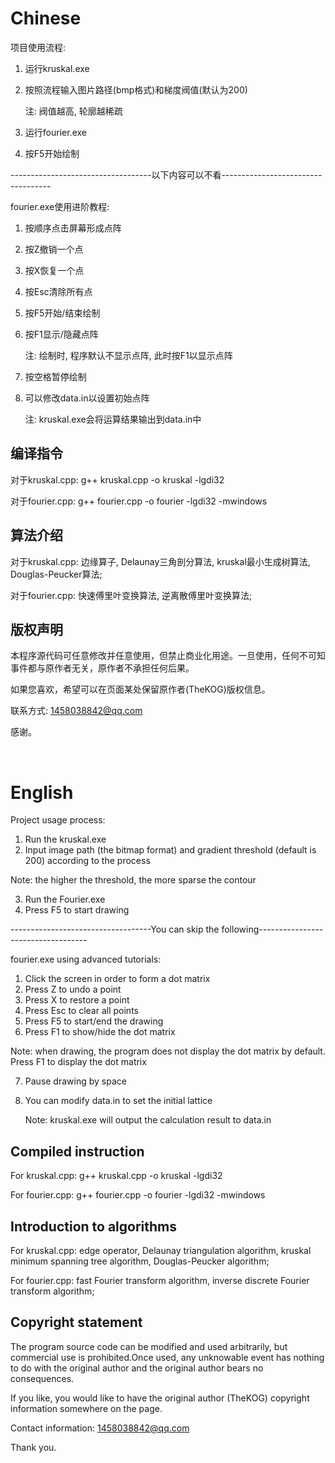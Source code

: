 # Chinese

项目使用流程: 

1. 运行kruskal.exe

2. 按照流程输入图片路径(bmp格式)和梯度阀值(默认为200)

   注: 阀值越高, 轮廓越稀疏

3. 运行fourier.exe

4. 按F5开始绘制

-----------------------------------以下内容可以不看-----------------------------------

fourier.exe使用进阶教程:

1. 按顺序点击屏幕形成点阵

2. 按Z撤销一个点

3. 按X恢复一个点

4. 按Esc清除所有点

5. 按F5开始/结束绘制

6. 按F1显示/隐藏点阵

   注: 绘制时, 程序默认不显示点阵, 此时按F1以显示点阵

7. 按空格暂停绘制

8. 可以修改data.in以设置初始点阵

   注: kruskal.exe会将运算结果输出到data.in中

## 编译指令

对于kruskal.cpp:	g++ kruskal.cpp -o kruskal -lgdi32

对于fourier.cpp: 	g++ fourier.cpp -o fourier -lgdi32 -mwindows 

## 算法介绍

对于kruskal.cpp:	边缘算子, Delaunay三角剖分算法, kruskal最小生成树算法, Douglas-Peucker算法;

对于fourier.cpp:	快速傅里叶变换算法, 逆离散傅里叶变换算法;

## 版权声明

本程序源代码可任意修改并任意使用，但禁止商业化用途。一旦使用，任何不可知事件都与原作者无关，原作者不承担任何后果。

如果您喜欢，希望可以在页面某处保留原作者(TheKOG)版权信息。

联系方式: 1458038842@qq.com

感谢。

<br>

# English

Project usage process:

1. Run the kruskal.exe
2. Input image path (the bitmap format) and gradient threshold (default is 200) according to the process 

  Note: the higher the threshold, the more sparse the contour

3. Run the Fourier.exe
4. Press F5 to start drawing

-----------------------------------You can skip the following-----------------------------------

fourier.exe using advanced tutorials:

1. Click the screen in order to form a dot matrix
2. Press Z to undo a point
3. Press X to restore a point
4. Press Esc to clear all points
5. Press F5 to start/end the drawing
6. Press F1 to show/hide the dot matrix

  Note: when drawing, the program does not display the dot matrix by default. Press F1 to display the dot matrix

7. Pause drawing by space

8. You can modify data.in to set the initial lattice

   Note: kruskal.exe will output the calculation result to data.in

## Compiled instruction

For kruskal.cpp:	g++ kruskal.cpp -o kruskal -lgdi32

For fourier.cpp: 	g++ fourier.cpp -o fourier -lgdi32 -mwindows 

## Introduction to algorithms

For kruskal.cpp: edge operator, Delaunay triangulation algorithm, kruskal minimum spanning tree algorithm, Douglas-Peucker algorithm;

For fourier.cpp: fast Fourier transform algorithm, inverse discrete Fourier transform algorithm;

## Copyright statement

The program source code can be modified and used arbitrarily, but commercial use is prohibited.Once used, any unknowable event has nothing to do with the original author and the original author bears no consequences.

If you like, you would like to have the original author (TheKOG) copyright information somewhere on the page.

Contact information: 1458038842@qq.com

Thank you.


